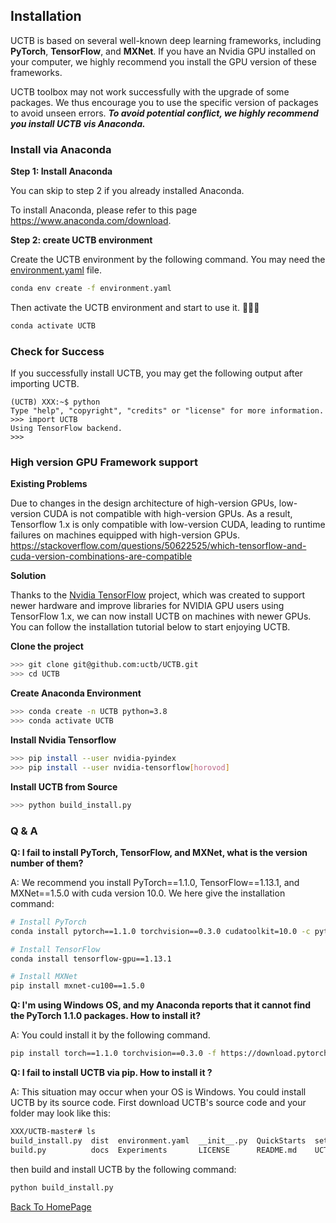 ## Installation

UCTB is based on several well-known deep learning frameworks, including **PyTorch**, **TensorFlow**, and **MXNet**. If you have an Nvidia GPU installed on your computer, we highly recommend you install the GPU version of these frameworks.

UCTB toolbox may not work successfully with the upgrade of some packages. We thus encourage you to use the specific version of packages to avoid unseen errors. ***To avoid potential conflict, we highly recommend you install UCTB vis Anaconda.***

### Install via Anaconda

**Step 1: Install Anaconda**

You can skip to step 2 if you already installed Anaconda.

To install Anaconda, please refer to this page <https://www.anaconda.com/download>.



**Step 2: create UCTB environment**

Create the UCTB environment by the following command. You may need the [environment.yaml](https://github.com/uctb/UCTB/blob/master/environment.yaml) file.

```bash
conda env create -f environment.yaml
```

Then activate the UCTB environment and start to use it. 🎉🎉🎉

```bash
conda activate UCTB
```



### Check for Success

If you  successfully install UCTB, you may get the following output after importing UCTB. 

```
(UCTB) XXX:~$ python
Type "help", "copyright", "credits" or "license" for more information.
>>> import UCTB
Using TensorFlow backend.
>>> 
```

### High version GPU Framework support

**Existing Problems**

Due to changes in the design architecture of high-version GPUs, low-version CUDA is not compatible with high-version GPUs. As a result, Tensorflow 1.x is only compatible with low-version CUDA, leading to runtime failures on machines equipped with high-version GPUs. https://stackoverflow.com/questions/50622525/which-tensorflow-and-cuda-version-combinations-are-compatible 

**Solution**

Thanks to the [Nvidia TensorFlow](https://github.com/NVIDIA/tensorflow) project, which was created to support newer hardware and improve libraries for NVIDIA GPU users using TensorFlow 1.x, we can now install UCTB on machines with newer GPUs. You can follow the installation tutorial below to start enjoying UCTB.

**Clone the project**

```sh
>>> git clone git@github.com:uctb/UCTB.git
>>> cd UCTB
```

**Create Anaconda Environment**

```sh
>>> conda create -n UCTB python=3.8
>>> conda activate UCTB
```

**Install Nvidia Tensorflow**

```sh
>>> pip install --user nvidia-pyindex
>>> pip install --user nvidia-tensorflow[horovod]
```

**Install UCTB from Source**

```sh
>>> python build_install.py
```



### Q & A

**Q: I fail to install PyTorch, TensorFlow, and MXNet, what is the version number of them?**

A: We recommend you install PyTorch==1.1.0, TensorFlow==1.13.1, and MXNet==1.5.0 with cuda version 10.0. We here give the installation command:

```bash
# Install PyTorch
conda install pytorch==1.1.0 torchvision==0.3.0 cudatoolkit=10.0 -c pytorch

# Install TensorFlow
conda install tensorflow-gpu==1.13.1

# Install MXNet
pip install mxnet-cu100==1.5.0
```



**Q:  I'm using Windows OS, and my Anaconda reports that it cannot find the PyTorch 1.1.0 packages. How to install it?**

A: You could install it by the following command.

```bash
pip install torch==1.1.0 torchvision==0.3.0 -f https://download.pytorch.org/whl/cu100/torch_stable.html
```



**Q:  I fail to install UCTB via pip. How to install it ?**

A: This situation may occur when your OS is Windows. You could install UCTB by its source code. First download UCTB's source code and your folder may look like this:

```bash
XXX/UCTB-master# ls
build_install.py  dist  environment.yaml  __init__.py  QuickStarts  setup.py
build.py          docs  Experiments       LICENSE      README.md    UCTB
```

then build and install UCTB by the following command:

```bash
python build_install.py
```

<u>[Back To HomePage](../index.html)</u>